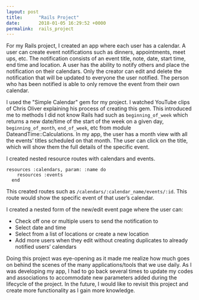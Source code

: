 ```yaml
---
layout: post
title:      "Rails Project"
date:       2018-01-05 16:29:52 +0000
permalink:  rails_project
---
```



For my Rails project, I created an app where each user has a calendar. A user can create event notifications such as dinners, appointments, meet ups, etc.  The notification consists of an event title, note, date, start time, end time and location. A user has the ability to notify others and place the notification on their calendars. Only the creator can edit and delete the notification that will be updated to everyone the user notified. The person who has been notified is able to only remove the event from their own calendar. 

I used the "Simple Calendar" gem for my project. I watched YouTube clips of Chris Oliver explaining his process of creating this gem. This introduced me to methods I did not know Rails had such as `beginning_of_week` which returns a new date/time of the start of the week on a given day, `beginning_of_month`, `end_of_week`, etc from module DateandTime::Calculations. In my app, the user has a month view with all the events’ titles scheduled on that month. The user can click on the title, which will show them the full details of the specific event. 

I created nested resource routes with calendars and events.
```
resources :calendars, param: :name do
    resources :events
  end
```

This created routes such as `/calendars/:calendar_name/events/:id`. This route would show the specific event of that user’s calendar.  

I created a nested form of the new/edit event page where the user can: 
- Check off one or multiple users to send the notification to 
- Select date and time 
- Select from a list of locations or create a new location 
- Add more users when they edit without creating duplicates to already notified users’ calendars 

Doing this project was eye-opening as it made me realize how much goes on behind the scenes of the many applications/tools that we use daily. As I was developing my app, I had to go back several times to update my codes and associations to accommodate new parameters added during the lifecycle of the project. In the future, I would like to revisit this project and create more functionality as I gain more knowledge.  


